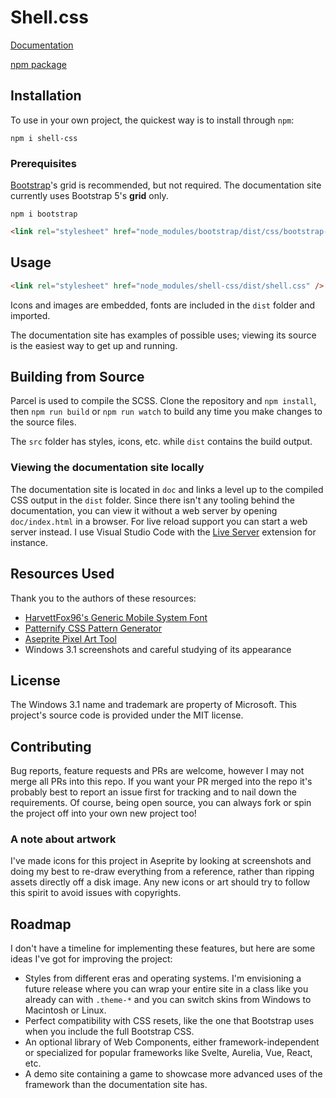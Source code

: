 # Shell.css

[Documentation](https://zachhall.org/shell-css)

[npm package](https://www.npmjs.com/package/shell-css)

## Installation

To use in your own project, the quickest way is to install through `npm`:

`npm i shell-css`

### Prerequisites

[Bootstrap](https://getbootstrap.com/)'s grid is recommended, but not required. The documentation site
currently uses Bootstrap 5's **grid** only.

`npm i bootstrap`

~~~html
<link rel="stylesheet" href="node_modules/bootstrap/dist/css/bootstrap-grid.min.css" />
~~~

## Usage

~~~html
<link rel="stylesheet" href="node_modules/shell-css/dist/shell.css" />
~~~

Icons and images are embedded, fonts are included in the `dist` folder and imported.

The documentation site has examples of possible uses; viewing its source is the easiest way to
get up and running.

## Building from Source

Parcel is used to compile the SCSS. Clone the repository and `npm install`, then `npm run build` or `npm run watch` to
build any time you make changes to the source files.

The `src` folder has styles, icons, etc. while `dist` contains the build output.

### Viewing the documentation site locally

The documentation site is located in `doc` and links a level up to the compiled CSS output in the `dist` folder.
Since there isn't any tooling behind the documentation, you can view it without a web server by opening `doc/index.html`
in a browser. For live reload support you can start a web server instead. I use Visual Studio Code with the
[Live Server](https://marketplace.visualstudio.com/items?itemName=ritwickdey.LiveServer) extension for instance.

## Resources Used

Thank you to the authors of these resources:

* [HarvettFox96's Generic Mobile System Font](https://notabug.org/HarvettFox96/ttf-genericmobile/)
* [Patternify CSS Pattern Generator](http://www.patternify.com/)
* [Aseprite Pixel Art Tool](https://www.aseprite.org/)
* Windows 3.1 screenshots and careful studying of its appearance

## License

The Windows 3.1 name and trademark are property of Microsoft. This project's source code is provided under the MIT license.

## Contributing

Bug reports, feature requests and PRs are welcome, however I may not merge all PRs into this repo. If you want your PR merged
into the repo it's probably best to report an issue first for tracking and to nail down the requirements. Of course,
being open source, you can always fork or spin the project off into your own new project too!

### A note about artwork

I've made icons for this project in Aseprite by looking at screenshots and doing my best to re-draw everything
from a reference, rather than ripping assets directly off a disk image. Any new icons or art should try to follow this
spirit to avoid issues with copyrights.

## Roadmap

I don't have a timeline for implementing these features, but here are some ideas I've got for improving the project:

* Styles from different eras and operating systems. I'm envisioning a future release where you can wrap your entire
  site in a class like you already can with `.theme-*` and you can switch skins from Windows to Macintosh or Linux.
* Perfect compatibility with CSS resets, like the one that Bootstrap uses when you include the full Bootstrap CSS.
* An optional library of Web Components, either framework-independent or specialized for popular frameworks like
  Svelte, Aurelia, Vue, React, etc.
* A demo site containing a game to showcase more advanced uses of the framework than the documentation site has.